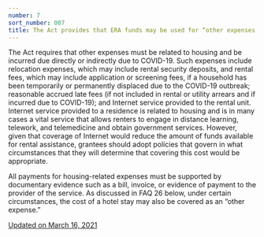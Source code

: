 ```yaml
---
number: 7
sort_number: 007
title: The Act provides that ERA funds may be used for “other expenses related to housing incurred due, directly or indirectly, to” the COVID-19 outbreak, as defined by the Secretary. What are some examples of these “other expenses”? 
---
```


The Act requires that other expenses must be related to housing and be incurred due directly or indirectly due to COVID-19. Such expenses include relocation expenses, which may include rental security deposits, and rental fees, which may include application or screening fees, if a household has been temporarily or permanently displaced due to the COVID-19 outbreak; reasonable accrued late fees (if not included in rental or utility arrears and if incurred due to COVID-19); and Internet service provided to the rental unit. Internet service provided to a residence is related to housing and is in many cases a vital service that allows renters to engage in distance learning, telework, and telemedicine and obtain government services. However, given that coverage of Internet would reduce the amount of funds available for rental assistance, grantees should adopt policies that govern in what circumstances that they will determine that covering this cost would be appropriate. 

All payments for housing-related expenses must be supported by documentary evidence such as a bill, invoice, or evidence of payment to the provider of the service. As discussed in FAQ 26 below, under certain circumstances, the cost of a hotel stay may also be covered as an “other expense.”

<a href="{{ site.baseurl }}/implementation-guidance/changes/" class="era-guidance__datestamp">Updated on March 16, 2021</a>